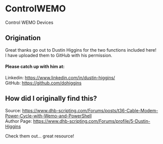 # ControlWEMO
Control WEMO Devices
 
## Origination
Great thanks go out to Dustin Higgins for the two functions included here!<br/>
I have uploaded them to GitHub with his permission.

#### Please catch up with him at:

Linkedin: https://www.linkedin.com/in/dustin-higgins/<br/>
GitHub: https://github.com/dohiggins

## How did I originally find this?
Source: https://www.dhb-scripting.com/Forums/posts/t36-Cable-Modem-Power-Cycle-with-Wemo-and-PowerShell<br/>
Author Page: https://www.dhb-scripting.com/Forums/profile/5-Dustin-Higgins

Check them out... great resource!

